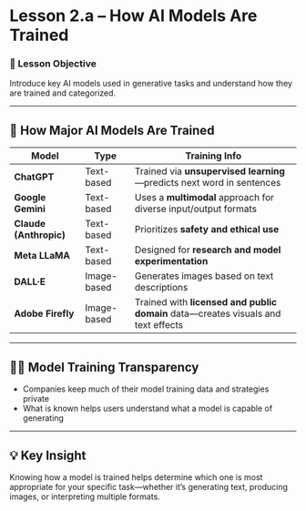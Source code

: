 # Lesson 2.a – How AI Models Are Trained

### 🎯 Lesson Objective
Introduce key AI models used in generative tasks and understand how they are trained and categorized.

---

## 🧠 How Major AI Models Are Trained

| **Model**           | **Type**         | **Training Info**                                                                     |
|---------------------|------------------|----------------------------------------------------------------------------------------|
| **ChatGPT**         | Text-based       | Trained via **unsupervised learning**—predicts next word in sentences                 |
| **Google Gemini**   | Text-based       | Uses a **multimodal** approach for diverse input/output formats                       |
| **Claude (Anthropic)** | Text-based    | Prioritizes **safety and ethical use**                                                |
| **Meta LLaMA**      | Text-based       | Designed for **research and model experimentation**                                   |
| **DALL·E**          | Image-based      | Generates images based on text descriptions                                           |
| **Adobe Firefly**   | Image-based      | Trained with **licensed and public domain** data—creates visuals and text effects     |

---

## 🕵️‍♂️ Model Training Transparency
- Companies keep much of their model training data and strategies private
- What is known helps users understand what a model is capable of generating

---

## 💡 Key Insight
Knowing how a model is trained helps determine which one is most appropriate for your specific task—whether it’s generating text, producing images, or interpreting multiple formats.
